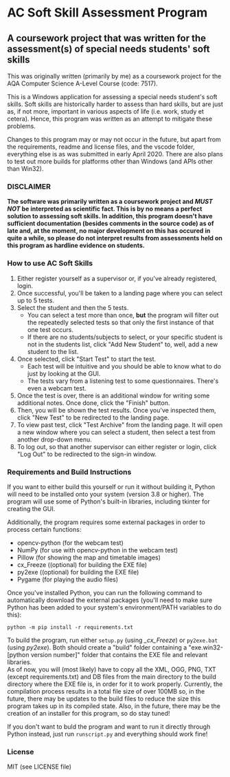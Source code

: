 # AC Soft Skill Assessment Program

## A coursework project that was written for the assessment(s) of special needs students' soft skills

This was originally written (primarily by me) as a coursework project for the AQA Computer Science A-Level Course (code: 7517).

This is a Windows application for assessing a special needs student's soft skills. Soft skills are historically harder to assess than hard skills, but are just as, if not more, important in various aspects of life (i.e. work, study et cetera). Hence, this program was written as an attempt to mitigate these problems.

Changes to this program may or may not occur in the future, but apart from the requirements, readme and license files, and the vscode folder, everything else is as was submitted in early April 2020. There are also plans to test out more builds for platforms other than Windows (and APIs other than Win32).

### **DISCLAIMER**

**The software was primarily written as a coursework project and _MUST NOT_ be interpreted as scientific fact. This is by no means a perfect solution to assessing soft skills. In addition, this program doesn't have sufficient documentation (besides comments in the source code) as of late and, at the moment, no major development on this has occured in quite a while, so please do not interpret results from assessments held on this program as hardline evidence on students.**

### How to use AC Soft Skills

1. Either register yourself as a supervisor or, if you've already registered, login.
2. Once successful, you'll be taken to a landing page where you can select up to 5 tests.
3. Select the student and then the 5 tests.
   - You can select a test more than once, **but** the program will filter out the repeatedly selected tests so that only the first instance of that one test occurs.
   - If there are no students/subjects to select, or your specific student is not in the students list, click "Add New Student" to, well, add a new student to the list.
4. Once selected, click "Start Test" to start the test.
   - Each test will be intuitive and you should be able to know what to do just by looking at the GUI.
   - The tests vary from a listening test to some questionnaires. There's even a webcam test.
5. Once the test is over, there is an additional window for writing some additional notes. Once done, click the "Finish" button.
6. Then, you will be shown the test results. Once you've inspected them, click "New Test" to be redirected to the landing page.
7. To view past test, click "Test Archive" from the landing page. It will open a new window where you can select a student, then select a test from another drop-down menu.
8. To log out, so that another supervisor can either register or login, click "Log Out" to be redirected to the sign-in window.

### Requirements and Build Instructions

If you want to either build this yourself or run it without building it, Python will need to be installed onto your system (version 3.8 or higher). The program will use some of Python's built-in libraries, including tkinter for creating the GUI.  

Additionally, the program requires some external packages in order to process certain functions:  
- opencv-python (for the webcam test)  
- NumPy (for use with opencv-python in the webcam test)  
- Pillow (for showing the map and timetable images)  
- cx_Freeze ((optional) for building the EXE file)  
- py2exe ((optional) for building the EXE file)  
- Pygame (for playing the audio files)  

Once you've installed Python, you can run the following command to automatically download the external packages (you'll need to make sure Python has been added to your system's environment/PATH variables to do this):

``python -m pip install -r requirements.txt``

To build the program, run either `setup.py` (using *_cx_Freeze*) or `py2exe.bat` (using _py2exe_). Both should create a "build" folder containing a "exe.win32-[python version number]" folder that contains the EXE file and relevant libraries.  
As of now, you will (most likely) have to copy all the XML, OGG, PNG, TXT (except requirements.txt) and DB files from the main directory to the build directory where the EXE file is, in order for it to work properly. Currently, the compilation process results in a total file size of over 100MB so, in the future, there may be updates to the build files to reduce the size this program takes up in its compiled state. Also, in the future, there may be the creation of an installer for this program, so do stay tuned!

If you don't want to buld the program and want to run it directly through Python instead, just run `runscript.py` and everything should work fine!

### License

MIT (see LICENSE file)
